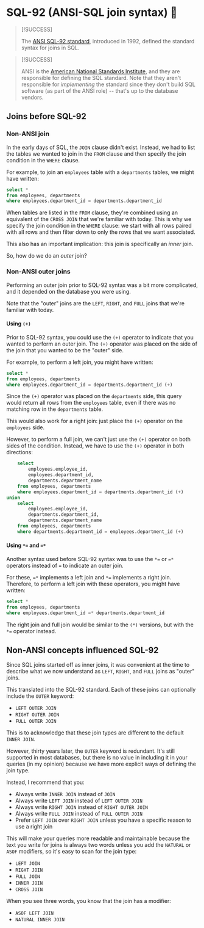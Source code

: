 # SQL-92 (ANSI-SQL join syntax) 📝

> [!SUCCESS]
>
> The [ANSI SQL-92 standard](https://www.contrib.andrew.cmu.edu/~shadow/sql/sql1992.txt), introduced in 1992, defined the standard syntax for joins in SQL.

> [!SUCCESS]
>
> ANSI is the [American National Standards Institute](https://www.ansi.org/), and they are responsible for defining the SQL standard. Note that they aren't responsible for _implementing_ the standard since they don't build SQL software (as part of the ANSI role) -- that's up to the database vendors.

## Joins before SQL-92

### Non-ANSI join

In the early days of SQL, the `JOIN` clause didn't exist. Instead, we had to list the tables we wanted to join in the `FROM` clause and then specify the join condition in the `WHERE` clause.

For example, to join an `employees` table with a `departments` tables, we might have written:

```sql
select *
from employees, departments
where employees.department_id = departments.department_id
```

When tables are listed in the `FROM` clause, they're combined using an equivalent of the `CROSS JOIN` that we're familiar with today. This is why we specify the join condition in the `WHERE` clause: we start with all rows paired with all rows and then filter down to only the rows that we want associated.

This also has an important implication: this join is specifically an _inner_ join.

So, how do we do an _outer_ join?

### Non-ANSI outer joins

Performing an outer join prior to SQL-92 syntax was a bit more complicated, and it depended on the database you were using.

Note that the "outer" joins are the `LEFT`, `RIGHT`, and `FULL` joins that we're familiar with today.

#### Using `(+)`

Prior to SQL-92 syntax, you could use the `(+)` operator to indicate that you wanted to perform an outer join. The `(+)` operator was placed on the side of the join that you wanted to be the "outer" side.

For example, to perform a left join, you might have written:

```sql
select *
from employees, departments
where employees.department_id = departments.department_id (+)
```

Since the `(+)` operator was placed on the `departments` side, this query would return all rows from the `employees` table, even if there was no matching row in the `departments` table.

This would also work for a right join: just place the `(+)` operator on the `employees` side.

However, to perform a full join, we can't just use the `(+)` operator on both sides of the condition. Instead, we have to use the `(+)` operator in both directions:

```sql
    select
        employees.employee_id,
        employees.department_id,
        departments.department_name
    from employees, departments
    where employees.department_id = departments.department_id (+)
union
    select
        employees.employee_id,
        departments.department_id,
        departments.department_name
    from employees, departments
    where departments.department_id = employees.department_id (+)
```

#### Using `*=` and `=*`

Another syntax used before SQL-92 syntax was to use the `*=` or `=*` operators instead of `=` to indicate an outer join.

For these, `=*` implements a left join and `*=` implements a right join. Therefore, to perform a left join with these operators, you might have written:

```sql
select *
from employees, departments
where employees.department_id =* departments.department_id
```

The right join and full join would be similar to the `(*)` versions, but with the `*=` operator instead.

## Non-ANSI concepts influenced SQL-92

Since SQL joins started off as inner joins, it was convenient at the time to describe what we now understand as `LEFT`, `RIGHT`, and `FULL` joins as "outer" joins.

This translated into the SQL-92 standard. Each of these joins can optionally include the `OUTER` keyword:

- `LEFT OUTER JOIN`
- `RIGHT OUTER JOIN`
- `FULL OUTER JOIN`

This is to acknowledge that these join types are different to the default `INNER JOIN`.

However, thirty years later, the `OUTER` keyword is redundant. It's still supported in most databases, but there is no value in including it in your queries (in my opinion) because we have more explicit ways of defining the join type.

Instead, I recommend that you:

- Always write `INNER JOIN` instead of `JOIN`
- Always write `LEFT JOIN` instead of `LEFT OUTER JOIN`
- Always write `RIGHT JOIN` instead of `RIGHT OUTER JOIN`
- Always write `FULL JOIN` instead of `FULL OUTER JOIN`
- Prefer `LEFT JOIN` over `RIGHT JOIN` unless you have a specific reason to use a right join

This will make your queries more readable and maintainable because the text you write for joins is always two words unless you add the `NATURAL` or `ASOF` modifiers, so it's easy to scan for the join type:

- `LEFT JOIN`
- `RIGHT JOIN`
- `FULL JOIN`
- `INNER JOIN`
- `CROSS JOIN`

When you see three words, you know that the join has a modifier:

- `ASOF LEFT JOIN`
- `NATURAL INNER JOIN`
